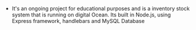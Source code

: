 - It's an ongoing project for educational purposes and is  a inventory stock system that  is running on digital Ocean. Its built in Node.js, using Express framework, handlebars and MySQL Database
